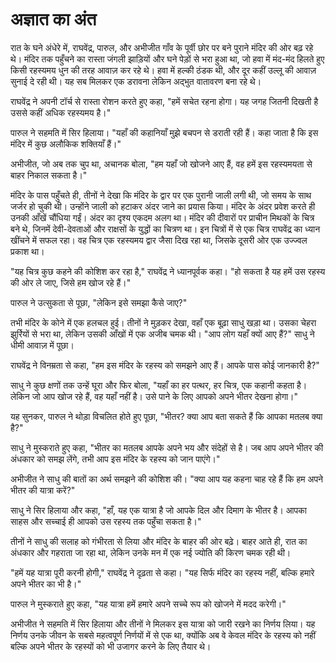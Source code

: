 # अज्ञात का अंत

रात के घने अंधेरे में, राघवेंद्र, पारुल, और अभीजीत गाँव के पूर्वी छोर पर बने पुराने मंदिर की ओर बढ़ रहे थे। मंदिर तक पहुँचने का रास्ता जंगली झाड़ियों और घने पेड़ों से भरा हुआ था, जो हवा में मंद-मंद हिलते हुए किसी रहस्यमय धुन की तरह आवाज़ कर रहे थे। हवा में हल्की ठंडक थी, और दूर कहीं उल्लू की आवाज़ सुनाई दे रही थी। यह सब मिलकर एक डरावना लेकिन अद्भुत वातावरण बना रहे थे।

राघवेंद्र ने अपनी टॉर्च से रास्ता रोशन करते हुए कहा, "हमें सचेत रहना होगा। यह जगह जितनी दिखती है उससे कहीं अधिक रहस्यमय है।"

पारुल ने सहमति में सिर हिलाया। "यहाँ की कहानियाँ मुझे बचपन से डराती रही हैं। कहा जाता है कि इस मंदिर में कुछ अलौकिक शक्तियाँ हैं।"

अभीजीत, जो अब तक चुप था, अचानक बोला, "हम यहाँ जो खोजने आए हैं, वह हमें इस रहस्यमयता से बाहर निकाल सकता है।"

मंदिर के पास पहुँचते ही, तीनों ने देखा कि मंदिर के द्वार पर एक पुरानी जाली लगी थी, जो समय के साथ जर्जर हो चुकी थी। उन्होंने जाली को हटाकर अंदर जाने का प्रयास किया। मंदिर के अंदर प्रवेश करते ही उनकी आँखें चौंधिया गईं। अंदर का दृश्य एकदम अलग था। मंदिर की दीवारों पर प्राचीन मिथकों के चित्र बने थे, जिनमें देवी-देवताओं और राक्षसों के युद्धों का चित्रण था। इन चित्रों में से एक चित्र राघवेंद्र का ध्यान खींचने में सफल रहा। वह चित्र एक रहस्यमय द्वार जैसा दिख रहा था, जिसके दूसरी ओर एक उज्ज्वल प्रकाश था।

"यह चित्र कुछ कहने की कोशिश कर रहा है," राघवेंद्र ने ध्यानपूर्वक कहा। "हो सकता है यह हमें उस रहस्य की ओर ले जाए, जिसे हम खोज रहे हैं।"

पारुल ने उत्सुकता से पूछा, "लेकिन इसे समझा कैसे जाए?"

तभी मंदिर के कोने में एक हलचल हुई। तीनों ने मुड़कर देखा, वहाँ एक बूढ़ा साधु खड़ा था। उसका चेहरा झुर्रियों से भरा था, लेकिन उसकी आँखों में एक अजीब चमक थी। "आप लोग यहाँ क्यों आए हैं?" साधु ने धीमी आवाज़ में पूछा।

राघवेंद्र ने विनम्रता से कहा, "हम इस मंदिर के रहस्य को समझने आए हैं। आपके पास कोई जानकारी है?"

साधु ने कुछ क्षणों तक उन्हें घूरा और फिर बोला, "यहाँ का हर पत्थर, हर चित्र, एक कहानी कहता है। लेकिन जो आप खोज रहे हैं, वह यहाँ नहीं है। उसे पाने के लिए आपको अपने भीतर देखना होगा।"

यह सुनकर, पारुल ने थोड़ा विचलित होते हुए पूछा, "भीतर? क्या आप बता सकते हैं कि आपका मतलब क्या है?"

साधु ने मुस्कराते हुए कहा, "भीतर का मतलब आपके अपने भय और संदेहों से है। जब आप अपने भीतर की अंधकार को समझ लेंगे, तभी आप इस मंदिर के रहस्य को जान पाएंगे।"

अभीजीत ने साधु की बातों का अर्थ समझने की कोशिश की। "क्या आप यह कहना चाह रहे हैं कि हम अपने भीतर की यात्रा करें?"

साधु ने सिर हिलाया और कहा, "हाँ, यह एक यात्रा है जो आपके दिल और दिमाग के भीतर है। आपका साहस और सच्चाई ही आपको उस रहस्य तक पहुँचा सकता है।"

तीनों ने साधु की सलाह को गंभीरता से लिया और मंदिर के बाहर की ओर बढ़े। बाहर आते ही, रात का अंधकार और गहराता जा रहा था, लेकिन उनके मन में एक नई ज्योति की किरण चमक रही थी।

"हमें यह यात्रा पूरी करनी होगी," राघवेंद्र ने दृढ़ता से कहा। "यह सिर्फ मंदिर का रहस्य नहीं, बल्कि हमारे अपने भीतर का भी है।"

पारुल ने मुस्कराते हुए कहा, "यह यात्रा हमें हमारे अपने सच्चे रूप को खोजने में मदद करेगी।"

अभीजीत ने सहमति में सिर हिलाया और तीनों ने मिलकर इस यात्रा को जारी रखने का निर्णय लिया। यह निर्णय उनके जीवन के सबसे महत्वपूर्ण निर्णयों में से एक था, क्योंकि अब वे केवल मंदिर के रहस्य को नहीं बल्कि अपने भीतर के रहस्यों को भी उजागर करने के लिए तैयार थे।